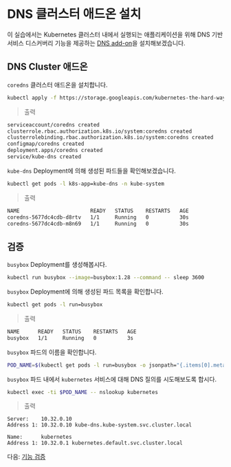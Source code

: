 # DNS 클러스터 애드온 설치

이 실습에서는 Kubernetes 클러스터 내에서 실행되는 애플리케이션을 위해 DNS 기반 서비스 디스커버리 기능을 제공하는 [DNS add-on](https://kubernetes.io/docs/concepts/services-networking/dns-pod-service/)을 설치해보겠습니다.

## DNS Cluster 애드온

`coredns` 클러스터 애드온을 설치합니다.

```bash
kubectl apply -f https://storage.googleapis.com/kubernetes-the-hard-way/coredns-1.7.0.yaml
```

> 출력

```bash
serviceaccount/coredns created
clusterrole.rbac.authorization.k8s.io/system:coredns created
clusterrolebinding.rbac.authorization.k8s.io/system:coredns created
configmap/coredns created
deployment.apps/coredns created
service/kube-dns created
```

`kube-dns` Deployment에 의해 생성된 파드들을 확인해보겠습니다.

```bash
kubectl get pods -l k8s-app=kube-dns -n kube-system
```

> 출력

```bash
NAME                       READY   STATUS    RESTARTS   AGE
coredns-5677dc4cdb-d8rtv   1/1     Running   0          30s
coredns-5677dc4cdb-m8n69   1/1     Running   0          30s
```

## 검증

`busybox` Deployment를 생성해봅시다.

```bash
kubectl run busybox --image=busybox:1.28 --command -- sleep 3600
```

`busybox` Deployment에 의해 생성된 파드 목록을 확인합니다.

```bash
kubectl get pods -l run=busybox
```

> 출력

```bash
NAME      READY   STATUS    RESTARTS   AGE
busybox   1/1     Running   0          3s
```

`busybox` 파드의 이름을 확인합니다.

```bash
POD_NAME=$(kubectl get pods -l run=busybox -o jsonpath="{.items[0].metadata.name}")
```

`busybox` 파드 내에서 `kubernetes` 서비스에 대해 DNS 질의를 시도해보도록 합시다.

```bash
kubectl exec -ti $POD_NAME -- nslookup kubernetes
```

> 출력

```
Server:    10.32.0.10
Address 1: 10.32.0.10 kube-dns.kube-system.svc.cluster.local

Name:      kubernetes
Address 1: 10.32.0.1 kubernetes.default.svc.cluster.local
```

다음: [기능 검증](13-smoke-test.md)
